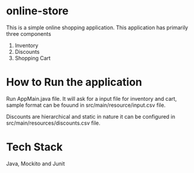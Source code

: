 # online-store
This is a simple online shopping application. This application has primarily three components
  1. Inventory
  2. Discounts
  3. Shopping Cart
  
# How to Run the application
 
Run AppMain.java file. It will ask for a input file for inventory and cart, sample format can be fouund in src/main/resource/input.csv file.

Discounts are hierarchical and static in nature it can be configured in src/main/resources/discounts.csv file.

# Tech Stack
Java, Mockito and Junit
 
 
